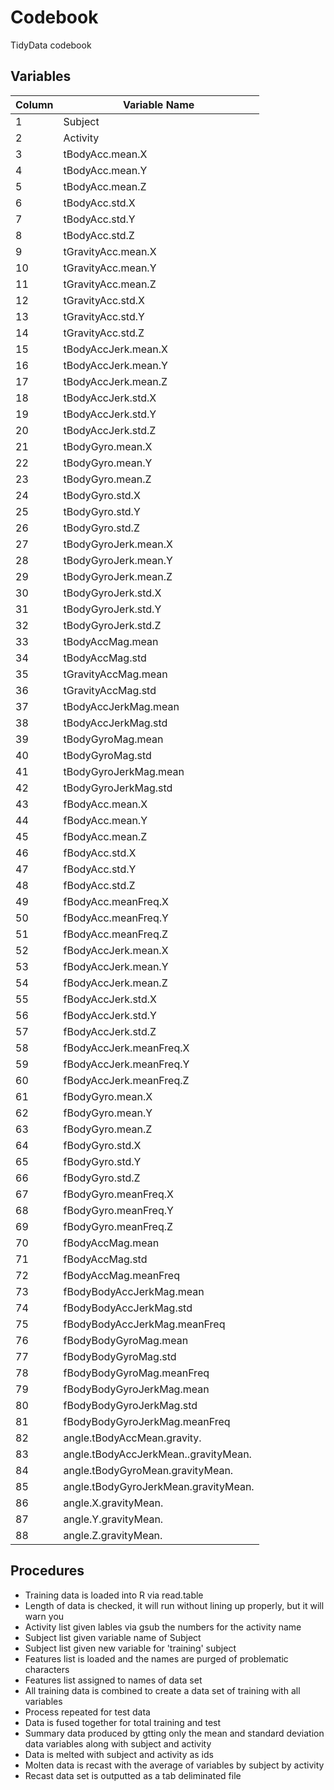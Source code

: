 Codebook
========

TidyData codebook

Variables
---------

| Column          | Variable Name                        |
|-----------------|--------------------------------------|
| 1               | Subject                              |
| 2               | Activity                             |
| 3               | tBodyAcc.mean.X                      |
| 4               | tBodyAcc.mean.Y                      |
| 5               | tBodyAcc.mean.Z                      |
| 6               | tBodyAcc.std.X                       |
| 7               | tBodyAcc.std.Y                       |
| 8               | tBodyAcc.std.Z                       |
| 9               | tGravityAcc.mean.X                   |
| 10              | tGravityAcc.mean.Y                   |
| 11              | tGravityAcc.mean.Z                   |
| 12              | tGravityAcc.std.X                    |
| 13              | tGravityAcc.std.Y                    |
| 14              | tGravityAcc.std.Z                    |
| 15              | tBodyAccJerk.mean.X                  |
| 16              | tBodyAccJerk.mean.Y                  |
| 17              | tBodyAccJerk.mean.Z                  |
| 18              | tBodyAccJerk.std.X                   |
| 19              | tBodyAccJerk.std.Y                   |
| 20              | tBodyAccJerk.std.Z                   |
| 21              | tBodyGyro.mean.X                     |
| 22              | tBodyGyro.mean.Y                     |
| 23              | tBodyGyro.mean.Z                     |
| 24              | tBodyGyro.std.X                      |
| 25              | tBodyGyro.std.Y                      |
| 26              | tBodyGyro.std.Z                      |
| 27              | tBodyGyroJerk.mean.X                 |
| 28              | tBodyGyroJerk.mean.Y                 |
| 29              | tBodyGyroJerk.mean.Z                 |
| 30              | tBodyGyroJerk.std.X                  |
| 31              | tBodyGyroJerk.std.Y                  |
| 32              | tBodyGyroJerk.std.Z                  |
| 33              | tBodyAccMag.mean                     |
| 34              | tBodyAccMag.std                      |
| 35              | tGravityAccMag.mean                  |
| 36              | tGravityAccMag.std                   |
| 37              | tBodyAccJerkMag.mean                 |
| 38              | tBodyAccJerkMag.std                  |
| 39              | tBodyGyroMag.mean                    |
| 40              | tBodyGyroMag.std                     |
| 41              | tBodyGyroJerkMag.mean                |
| 42              | tBodyGyroJerkMag.std                 |
| 43              | fBodyAcc.mean.X                      |
| 44              | fBodyAcc.mean.Y                      |
| 45              | fBodyAcc.mean.Z                      |
| 46              | fBodyAcc.std.X                       |
| 47              | fBodyAcc.std.Y                       |
| 48              | fBodyAcc.std.Z                       |
| 49              | fBodyAcc.meanFreq.X                  |
| 50              | fBodyAcc.meanFreq.Y                  |
| 51              | fBodyAcc.meanFreq.Z                  |
| 52              | fBodyAccJerk.mean.X                  |
| 53              | fBodyAccJerk.mean.Y                  |
| 54              | fBodyAccJerk.mean.Z                  |
| 55              | fBodyAccJerk.std.X                   |
| 56              | fBodyAccJerk.std.Y                   |
| 57              | fBodyAccJerk.std.Z                   |
| 58              | fBodyAccJerk.meanFreq.X              |
| 59              | fBodyAccJerk.meanFreq.Y              |
| 60              | fBodyAccJerk.meanFreq.Z              |
| 61              | fBodyGyro.mean.X                     |
| 62              | fBodyGyro.mean.Y                     |
| 63              | fBodyGyro.mean.Z                     |
| 64              | fBodyGyro.std.X                      |
| 65              | fBodyGyro.std.Y                      |
| 66              | fBodyGyro.std.Z                      |
| 67              | fBodyGyro.meanFreq.X                 |
| 68              | fBodyGyro.meanFreq.Y                 |
| 69              | fBodyGyro.meanFreq.Z                 |
| 70              | fBodyAccMag.mean                     |
| 71              | fBodyAccMag.std                      |
| 72              | fBodyAccMag.meanFreq                 |
| 73              | fBodyBodyAccJerkMag.mean             |
| 74              | fBodyBodyAccJerkMag.std              |
| 75              | fBodyBodyAccJerkMag.meanFreq         |
| 76              | fBodyBodyGyroMag.mean                |
| 77              | fBodyBodyGyroMag.std                 |
| 78              | fBodyBodyGyroMag.meanFreq            |
| 79              | fBodyBodyGyroJerkMag.mean            |
| 80              | fBodyBodyGyroJerkMag.std             |
| 81              | fBodyBodyGyroJerkMag.meanFreq        |
| 82              | angle.tBodyAccMean.gravity.          |
| 83              | angle.tBodyAccJerkMean..gravityMean. |
| 84              | angle.tBodyGyroMean.gravityMean.     |
| 85              | angle.tBodyGyroJerkMean.gravityMean. |
| 86              | angle.X.gravityMean.                 |
| 87              | angle.Y.gravityMean.                 |
| 88              | angle.Z.gravityMean.                 |

Procedures
----------

* Training data is loaded into R via read.table
* Length of data is checked, it will run without lining up properly, but it will warn you
* Activity list given lables via gsub the numbers for the activity name
* Subject list given variable name of Subject
* Subject list given new variable for 'training' subject
* Features list is loaded and the names are purged of problematic characters
* Features list assigned to names of data set
* All training data is combined to create a data set of training with all variables
* Process repeated for test data
* Data is fused together for total training and test
* Summary data produced by gtting only the mean and standard deviation data variables along with subject and activity
* Data is melted with subject and activity as ids
* Molten data is recast with the average of variables by subject by activity
* Recast data set is outputted as a tab deliminated file
